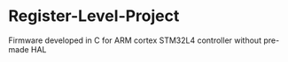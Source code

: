 # Register-Level-Project
Firmware developed in C for ARM cortex STM32L4 controller without pre-made HAL

